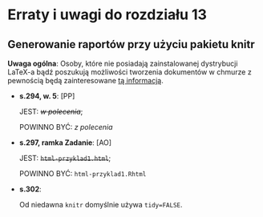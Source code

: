 # Erraty i uwagi do rozdziału 13                   #
## Generowanie raportów przy użyciu pakietu knitr ##


**Uwaga ogólna**: Osoby, które nie posiadają zainstalowanej
dystrybucji LaTeX-a bądź poszukują możliwości tworzenia dokumentów
w chmurze z pewnością będą zainteresowane
[tą informacją](http://www.rexamine.com/2014/01/sharelatex-now-supports-knitr/).


-   **s.294, w. 5**: [PP]

    JEST: ~~*w polecenia*~~;

    POWINNO BYĆ: *z polecenia*

-   **s.297, ramka Zadanie**: [AO]

    JEST: ~~`html-przyklad1.html`~~;

    POWINNO BYĆ: `html-przyklad1.Rhtml`

-   **s.302**:

    Od niedawna `knitr` domyślnie używa `tidy=FALSE`.

